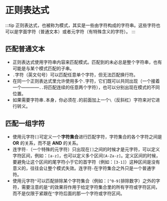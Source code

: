 # 正则表达式
:::tip
正则表达式，也被称为模式，其实是一些由字符构成的字符串。这些字符也可以是字面字符（普通文本）或者元字符（有特殊含义的字符）。
:::

## 匹配普通文本
+ 正则表达式使用字符串内容来匹配模式。匹配到的未必总是整个字符串，也有可能是与某个模式匹配的子串。
+ `.`字符（英文句号）可以匹配任意单个字符，但无法匹配换行符。
+ 在同一个正则表达式里允许使用多个`.`字符，它们既可以共同出现（一个接着一个————`..`将匹配连续的任意两个字符），也可以分别出现在模式的不同位置。
+ 如果需要字符串`.`本身，你必须在`.`的前面加上一个`\`（反斜杠）字符来对它进行转义。

## 匹配一组字符
+ 使用元字符`[]`可定义一个**字符集合**进行匹配字符，字符集合的各个字符之间是 **OR** 的关系，而不是 **AND** 的关系。
+ 连字符`-`（一个特殊的元字符）只出现在`[]`之间的时候才是元字符，可以定义字符区间，例如：`[a-z]`，也可以定义多个区间`[A-Za-z]`。定义区间的时候，要避免让这个区间的尾字符小于它的首字符（例如：`[3-1]`）这种区间是没有意义的，往往会让整个模式失效。连字符`-`在字符集合之外只是一个普通字符。
+ 使用元字符`^`可以匹配排除某个字符集合（例如：`[^0-9]`排除数字）之外的字符，需要注意的是`^`的效果将作用于给定字符集合里的所有字符或字符区间，而不是仅限于紧跟在`^`字符后面的那一个字符或字符区间。